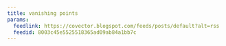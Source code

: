 ```yaml
---
title: vanishing points
params:
  feedlink: https://covector.blogspot.com/feeds/posts/default?alt=rss
  feedid: 8003c45e5525518365ad09ab84a1bb7c
---
```

